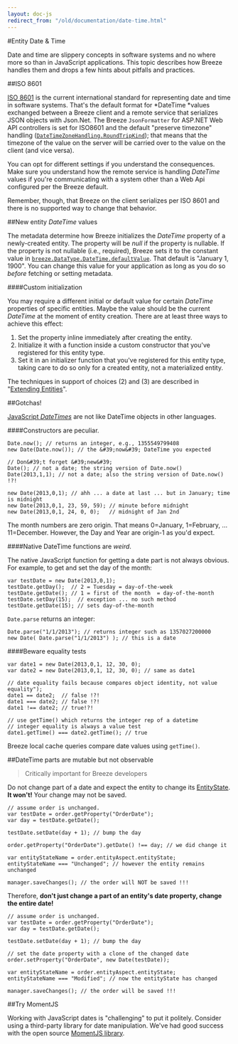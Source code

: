 ```yaml
---
layout: doc-js
redirect_from: "/old/documentation/date-time.html"
---
```


#Entity Date &amp; Time

Date and time are slippery concepts in software systems and no where more so than in JavaScript applications. This topic describes how Breeze handles them and drops a few hints about pitfalls and practices.

##ISO 8601

<a href="http://en.wikipedia.org/wiki/ISO_8601" target="_blank">ISO 8601</a> is the current international standard for representing date and time in software systems. That&#39;s the default format for *DateTime *values exchanged between a Breeze client and a remote service that serializes JSON objects with Json.Net. The Breeze `JsonFormatter` for ASP.NET Web API controllers is set for ISO8601 and the default "preserve timezone" handling (<a href="http://james.newtonking.com/projects/json/help/index.html?topic=html/T_Newtonsoft_Json_DateTimeZoneHandling.htm" target="_blank">`DateTimeZoneHandling.RoundTripKind`</a>); that means that the timezone of the value on the server will be carried over to the value on the client (and vice versa).

You can opt for different settings if you understand the consequences. Make sure you understand how the remote service is handling *DateTime* values if you're communicating with a system other than a Web Api configured per the Breeze default.

Remember, though, that Breeze on the client serializes per ISO 8601 and there is no supported way to change that behavior.

##New entity *DateTime* values

The metadata determine how Breeze initializes the *DateTime* property of a newly-created entity. The property will be *null* if the property is nullable. If the property is not nullable (i.e., required), Breeze sets it to the constant value in <a href="/doc-js/api-docs/classes/DataType.html#property_DateTime" target="_blank">`breeze.DataType.DateTime.defaultValue`</a>. That default is "January 1, 1900". You can change this value for your application as long as you do so *before* fetching or setting metadata.

####Custom initialization

You may require a different initial or default value for certain *DateTime* properties of specific entities. Maybe the value should be the current *DateTime* at the moment of entity creation. There are at least three ways to achieve this effect:


1. Set the property inline immediately after creating the entity.
1. Initialize it with a function inside a custom constructor that you&#39;ve registered for this entity type.
1. Set it in an initializer function that you&#39;ve registered for this entity type, taking care to do so only for a created entity, not a materialized entity.


The techniques in support of choices (2) and (3) are described in "<a href="/doc-js/extending-entities" target="_blank">Extending Entities</a>".

##Gotchas!

<a href="https://developer.mozilla.org/en-US/docs/JavaScript/Reference/Global_Objects/Date" target="_blank">JavaScript *DateTimes*</a> are not like DateTime objects in other languages.

####Constructors are peculiar.

	Date.now(); // returns an integer, e.g., 1355549799408
	new Date(Date.now()); // the &#39;now&#39; DateTime you expected
	
	// Don&#39;t forget &#39;new&#39;
	Date(); // not a date; the string version of Date.now() 
	Date(2013,1,1); // not a date; also the string version of Date.now() !?!
	
	new Date(2013,0,1); // ahh ... a date at last ... but in January; time is midnight
	new Date(2013,0,1, 23, 59, 59); // minute before midnight
	new Date(2013,0,1, 24, 0, 0);   // midnight of Jan 2nd

The month numbers are zero origin. That means 0=January, 1=February, ... 11=December. However, the Day and Year are origin-1 as you'd expect.

####Native DateTime functions are *weird*.

The native JavaScript function for getting a date part is not always obvious. For example, to get and set the day of the month:

	var testDate = new Date(2013,0,1);
	testDate.getDay();  // 2 = Tuesday = day-of-the-week
	testDate.getDate(); // 1 = first of the month  = day-of-the-month
	testDate.setDay(15);  // exception ... no such method
	testDate.getDate(15); // sets day-of-the-month

`Date.parse` returns an integer:

	Date.parse("1/1/2013"); // returns integer such as 1357027200000
	new Date( Date.parse("1/1/2013") ); // this is a date

####Beware equality tests

	var date1 = new Date(2013,0,1, 12, 30, 0);
	var date2 = new Date(2013,0,1, 12, 30, 0); // same as date1
	
	// date equality fails because compares object identity, not value equality");
	date1 == date2;  // false !?!
	date1 === date2; // false !?!
	date1 !== date2; // true!?!
	
	// use getTime() which returns the integer rep of a datetime
	// integer equality is always a value test
	date1.getTime() === date2.getTime(); // true

Breeze local cache queries compare date values using `getTime()`.

##DateTime parts are mutable but not observable

> Critically important for Breeze developers

Do not change part of a date and expect the entity to change its <a href="/doc-js/inside-entity" target="_blank">EntityState</a>. **It won't!** Your change may not be saved.

	// assume order is unchanged.
	var testDate = order.getProperty("OrderDate");
	var day = testDate.getDate();
	
	testDate.setDate(day + 1); // bump the day
	
	order.getProperty("OrderDate").getDate() !== day; // we did change it
	
	var entityStateName = order.entityAspect.entityState;
	entityStateName === "Unchanged"; // however the entity remains unchanged
	
	manager.saveChanges(); // the order will NOT be saved !!!


Therefore, **don't just change a part of an entity's date property, change the entire date!**

	// assume order is unchanged.
	var testDate = order.getProperty("OrderDate");
	var day = testDate.getDate();
	
	testDate.setDate(day + 1); // bump the day
	
	// set the date property with a clone of the changed date
	order.setProperty("OrderDate", new Date(testDate));
	
	var entityStateName = order.entityAspect.entityState;
	entityStateName === "Modified"; // now the entityState has changed
	
	manager.saveChanges(); // the order will be saved !!!

##Try MomentJS

Working with JavaScript dates is "challenging" to put it politely. Consider using a third-party library for date manipulation. We've had good success with the open source <a href="http://momentjs.com/" target="_blank">MomentJS library</a>.

